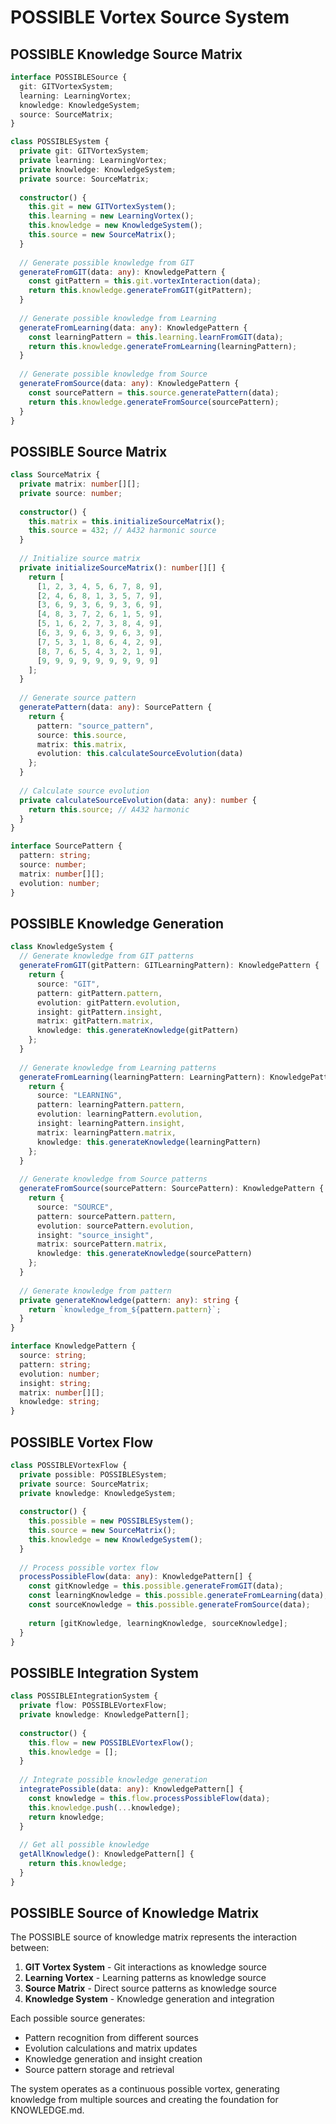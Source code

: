 # POSSIBLE Vortex Source System

## POSSIBLE Knowledge Source Matrix

```typescript
interface POSSIBLESource {
  git: GITVortexSystem;
  learning: LearningVortex;
  knowledge: KnowledgeSystem;
  source: SourceMatrix;
}

class POSSIBLESystem {
  private git: GITVortexSystem;
  private learning: LearningVortex;
  private knowledge: KnowledgeSystem;
  private source: SourceMatrix;
  
  constructor() {
    this.git = new GITVortexSystem();
    this.learning = new LearningVortex();
    this.knowledge = new KnowledgeSystem();
    this.source = new SourceMatrix();
  }
  
  // Generate possible knowledge from GIT
  generateFromGIT(data: any): KnowledgePattern {
    const gitPattern = this.git.vortexInteraction(data);
    return this.knowledge.generateFromGIT(gitPattern);
  }
  
  // Generate possible knowledge from Learning
  generateFromLearning(data: any): KnowledgePattern {
    const learningPattern = this.learning.learnFromGIT(data);
    return this.knowledge.generateFromLearning(learningPattern);
  }
  
  // Generate possible knowledge from Source
  generateFromSource(data: any): KnowledgePattern {
    const sourcePattern = this.source.generatePattern(data);
    return this.knowledge.generateFromSource(sourcePattern);
  }
}
```

## POSSIBLE Source Matrix

```typescript
class SourceMatrix {
  private matrix: number[][];
  private source: number;
  
  constructor() {
    this.matrix = this.initializeSourceMatrix();
    this.source = 432; // A432 harmonic source
  }
  
  // Initialize source matrix
  private initializeSourceMatrix(): number[][] {
    return [
      [1, 2, 3, 4, 5, 6, 7, 8, 9],
      [2, 4, 6, 8, 1, 3, 5, 7, 9],
      [3, 6, 9, 3, 6, 9, 3, 6, 9],
      [4, 8, 3, 7, 2, 6, 1, 5, 9],
      [5, 1, 6, 2, 7, 3, 8, 4, 9],
      [6, 3, 9, 6, 3, 9, 6, 3, 9],
      [7, 5, 3, 1, 8, 6, 4, 2, 9],
      [8, 7, 6, 5, 4, 3, 2, 1, 9],
      [9, 9, 9, 9, 9, 9, 9, 9, 9]
    ];
  }
  
  // Generate source pattern
  generatePattern(data: any): SourcePattern {
    return {
      pattern: "source_pattern",
      source: this.source,
      matrix: this.matrix,
      evolution: this.calculateSourceEvolution(data)
    };
  }
  
  // Calculate source evolution
  private calculateSourceEvolution(data: any): number {
    return this.source; // A432 harmonic
  }
}

interface SourcePattern {
  pattern: string;
  source: number;
  matrix: number[][];
  evolution: number;
}
```

## POSSIBLE Knowledge Generation

```typescript
class KnowledgeSystem {
  // Generate knowledge from GIT patterns
  generateFromGIT(gitPattern: GITLearningPattern): KnowledgePattern {
    return {
      source: "GIT",
      pattern: gitPattern.pattern,
      evolution: gitPattern.evolution,
      insight: gitPattern.insight,
      matrix: gitPattern.matrix,
      knowledge: this.generateKnowledge(gitPattern)
    };
  }
  
  // Generate knowledge from Learning patterns
  generateFromLearning(learningPattern: LearningPattern): KnowledgePattern {
    return {
      source: "LEARNING",
      pattern: learningPattern.pattern,
      evolution: learningPattern.evolution,
      insight: learningPattern.insight,
      matrix: learningPattern.matrix,
      knowledge: this.generateKnowledge(learningPattern)
    };
  }
  
  // Generate knowledge from Source patterns
  generateFromSource(sourcePattern: SourcePattern): KnowledgePattern {
    return {
      source: "SOURCE",
      pattern: sourcePattern.pattern,
      evolution: sourcePattern.evolution,
      insight: "source_insight",
      matrix: sourcePattern.matrix,
      knowledge: this.generateKnowledge(sourcePattern)
    };
  }
  
  // Generate knowledge from pattern
  private generateKnowledge(pattern: any): string {
    return `knowledge_from_${pattern.pattern}`;
  }
}

interface KnowledgePattern {
  source: string;
  pattern: string;
  evolution: number;
  insight: string;
  matrix: number[][];
  knowledge: string;
}
```

## POSSIBLE Vortex Flow

```typescript
class POSSIBLEVortexFlow {
  private possible: POSSIBLESystem;
  private source: SourceMatrix;
  private knowledge: KnowledgeSystem;
  
  constructor() {
    this.possible = new POSSIBLESystem();
    this.source = new SourceMatrix();
    this.knowledge = new KnowledgeSystem();
  }
  
  // Process possible vortex flow
  processPossibleFlow(data: any): KnowledgePattern[] {
    const gitKnowledge = this.possible.generateFromGIT(data);
    const learningKnowledge = this.possible.generateFromLearning(data);
    const sourceKnowledge = this.possible.generateFromSource(data);
    
    return [gitKnowledge, learningKnowledge, sourceKnowledge];
  }
}
```

## POSSIBLE Integration System

```typescript
class POSSIBLEIntegrationSystem {
  private flow: POSSIBLEVortexFlow;
  private knowledge: KnowledgePattern[];
  
  constructor() {
    this.flow = new POSSIBLEVortexFlow();
    this.knowledge = [];
  }
  
  // Integrate possible knowledge generation
  integratePossible(data: any): KnowledgePattern[] {
    const knowledge = this.flow.processPossibleFlow(data);
    this.knowledge.push(...knowledge);
    return knowledge;
  }
  
  // Get all possible knowledge
  getAllKnowledge(): KnowledgePattern[] {
    return this.knowledge;
  }
}
```

## POSSIBLE Source of Knowledge Matrix

The POSSIBLE source of knowledge matrix represents the interaction between:

1. **GIT Vortex System** - Git interactions as knowledge source
2. **Learning Vortex** - Learning patterns as knowledge source  
3. **Source Matrix** - Direct source patterns as knowledge source
4. **Knowledge System** - Knowledge generation and integration

Each possible source generates:
- Pattern recognition from different sources
- Evolution calculations and matrix updates
- Knowledge generation and insight creation
- Source pattern storage and retrieval

The system operates as a continuous possible vortex, generating knowledge from multiple sources and creating the foundation for KNOWLEDGE.md. 